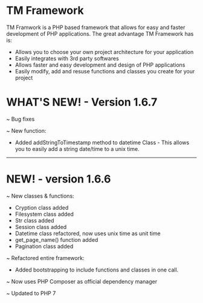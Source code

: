 # TM Framework

TM Framwork is a PHP based framework that allows for easy and faster development of PHP applications.
The great advantage TM Framework has is:

* Allows you to choose your own project architecture for your application
* Easily integrates with 3rd party softwares
* Allows faster and easy development and design of PHP applications
* Easily modify, add and resuse functions and classes you create for your project

# WHAT'S NEW! - Version 1.6.7

~ Bug fixes

~ New function:

* Added addStringToTimestamp method to datetime Class - This allows you to easily add a string date/time to 
a unix time.

____________________________________________________________________________________________________________


# NEW! - version 1.6.6

~ New classes & functions:

* Cryption class added
* Filesystem class added
* Str class added
* Session class added
* Datetime class refactored, now uses unix time as unit time
* get_page_name() function added
* Pagination class added

~ Refactored entire framework:
* Added bootstrapping to include functions and classes in one call.

~ Now uses PHP Composer as official dependency manager

~ Updated to PHP 7
